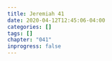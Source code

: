 ```yaml
---
title: Jeremiah 41
date: 2020-04-12T12:45:06-04:00
categories: []
tags: []
chapter: "041"
inprogress: false
---
```


